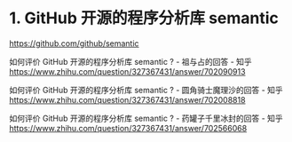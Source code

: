 # 1. GitHub 开源的程序分析库 semantic


https://github.com/github/semantic





如何评价 GitHub 开源的程序分析库 semantic ? - 祖与占的回答 - 知乎
https://www.zhihu.com/question/327367431/answer/702090913



如何评价 GitHub 开源的程序分析库 semantic ? - 圆角骑士魔理沙的回答 - 知乎
https://www.zhihu.com/question/327367431/answer/702008818









如何评价 GitHub 开源的程序分析库 semantic ? - 药罐子千里冰封的回答 - 知乎
https://www.zhihu.com/question/327367431/answer/702566068





